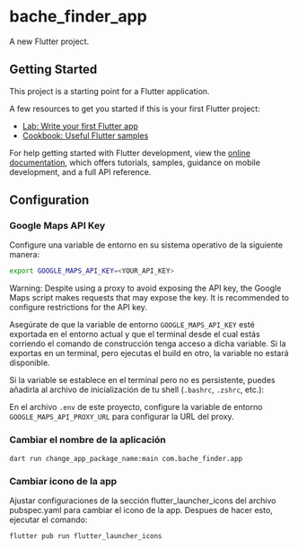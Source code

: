 # bache_finder_app

A new Flutter project.

## Getting Started

This project is a starting point for a Flutter application.

A few resources to get you started if this is your first Flutter project:

- [Lab: Write your first Flutter app](https://docs.flutter.dev/get-started/codelab)
- [Cookbook: Useful Flutter samples](https://docs.flutter.dev/cookbook)

For help getting started with Flutter development, view the
[online documentation](https://docs.flutter.dev/), which offers tutorials,
samples, guidance on mobile development, and a full API reference.

## Configuration

### Google Maps API Key

Configure una variable de entorno en su sistema operativo de la siguiente manera:

```bash
export GOOGLE_MAPS_API_KEY=<YOUR_API_KEY>
```
Warning: Despite using a proxy to avoid exposing the API key, the Google Maps script makes requests that may expose the key. It is recommended to configure restrictions for the API key.

Asegúrate de que la variable de entorno `GOOGLE_MAPS_API_KEY` esté exportada en el entorno actual y que el terminal desde el cual estás corriendo el comando de construcción tenga acceso a dicha variable. Si la exportas en un terminal, pero ejecutas el build en otro, la variable no estará disponible.

Si la variable se establece en el terminal pero no es persistente, puedes añadirla al archivo de inicialización de tu shell (`.bashrc`, `.zshrc`, etc.):

En el archivo `.env` de este proyecto, configure la variable de entorno `GOOGLE_MAPS_API_PROXY_URL` para configurar la URL del proxy.


### Cambiar el nombre de la aplicación

```
dart run change_app_package_name:main com.bache_finder.app
```

### Cambiar icono de la app

Ajustar configuraciones de la sección flutter_launcher_icons del archivo pubspec.yaml para cambiar el icono de la app.
Despues de hacer esto, ejecutar el comando:

```
flutter pub run flutter_launcher_icons
```